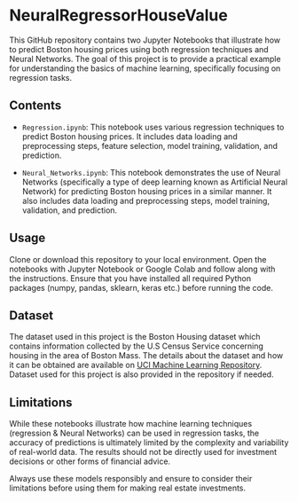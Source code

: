 # NeuralRegressorHouseValue
This GitHub repository contains two Jupyter Notebooks that illustrate how to predict Boston housing prices using
both regression techniques and Neural Networks. The goal of this project is to provide a practical example for
understanding the basics of machine learning, specifically focusing on regression tasks.

## Contents
- `Regression.ipynb`: This notebook uses various regression techniques to predict
Boston housing prices. It includes data loading and preprocessing steps, feature selection, model training,
validation, and prediction.

- `Neural_Networks.ipynb`: This notebook demonstrates the use of Neural Networks
(specifically a type of deep learning known as Artificial Neural Network) for predicting Boston housing prices in
a similar manner. It also includes data loading and preprocessing steps, model training, validation, and
prediction.

## Usage
Clone or download this repository to your local environment. Open the notebooks with Jupyter Notebook or Google
Colab and follow along with the instructions. Ensure that you have installed all required Python packages (numpy,
pandas, sklearn, keras etc.) before running the code.

## Dataset
The dataset used in this project is the Boston Housing dataset which contains information collected by the U.S
Census Service concerning housing in the area of Boston Mass. The details about the dataset and how it can be
obtained are available on [UCI Machine Learning Repository](https://archive.ics.uci.edu/ml/datasets/Housing).
Dataset used for this project is also provided in the repository if needed.

## Limitations
While these notebooks illustrate how machine learning techniques (regression & Neural Networks) can be used
in regression tasks, the accuracy of predictions is ultimately limited by the complexity and variability of
real-world data. The results should not be directly used for investment decisions or other forms of financial
advice.

Always use these models responsibly and ensure to consider their limitations before using them for making real
estate investments.
